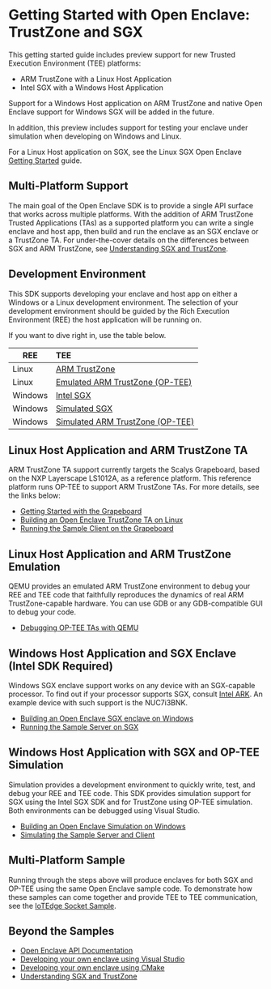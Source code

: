 Getting Started with Open Enclave: TrustZone and SGX
=========================================

This getting started guide includes preview support for new Trusted Execution
Environment (TEE) platforms:

* ARM TrustZone with a Linux Host Application
* Intel SGX with a Windows Host Application

Support for a Windows Host application on ARM TrustZone and native Open Enclave
support for Windows SGX will be added in the future.

In addition, this preview includes support for testing your enclave under
simulation when developing on Windows and Linux. 

For a Linux Host application on SGX, see the Linux SGX Open Enclave [Getting
Started](../../docs/GettingStartedDocs/GettingStarted.md) guide.

## Multi-Platform Support

The main goal of the Open Enclave SDK is to provide a single API surface that
works across multiple platforms. With the addition of ARM TrustZone Trusted
Applications (TAs) as a supported platform you can write a single enclave and
host app, then build and run the enclave as an SGX enclave or a TrustZone TA.
For under-the-cover details on the differences between SGX and ARM TrustZone,
see [Understanding SGX and TrustZone](sgx_trustzone_arch.md).

## Development Environment

This SDK supports developing your enclave and host app on either a Windows or a
Linux development environment. The selection of your development environment
should be guided by the Rich Execution Environment (REE) the host application
will be running on. 

If you want to dive right in, use the table below.

| REE     | TEE                                                                  |
| ------- | :------------------------------------------------------------------- |
| Linux   | [ARM TrustZone](linux_arm_dev.md)                                    |
| Linux   | [Emulated ARM TrustZone (OP-TEE)](ta_debugging_qemu.md)              |
| Windows | [Intel SGX](win_sgx_dev.md)                                          |
| Windows | [Simulated SGX](win_sgx_dev.md#sgx-simulation)                       |
| Windows | [Simulated ARM TrustZone (OP-TEE)](win_sgx_dev.md#op-tee-simulation) |

## Linux Host Application and ARM TrustZone TA

ARM TrustZone TA support currently targets the Scalys Grapeboard, based on the
NXP Layerscape LS1012A, as a reference platform. This reference platform runs
OP-TEE to support ARM TrustZone TAs. For more details, see the links below: 

* [Getting Started with the Grapeboard](grapeboard.md)
* [Building an Open Enclave TrustZone TA on Linux](linux_arm_dev.md)
* [Running the Sample Client on the
  Grapeboard](sample_sockets.md#building-for-grapeboard)

## Linux Host Application and ARM TrustZone Emulation

QEMU provides an emulated ARM TrustZone environment to debug your REE and TEE
code that faithfully reproduces the dynamics of real ARM TrustZone-capable
hardware. You can use GDB or any GDB-compatible GUI to debug your code.

* [Debugging OP-TEE TAs with QEMU](ta_debugging_qemu.md)

## Windows Host Application and SGX Enclave (Intel SDK Required)

Windows SGX enclave support works on any device with an SGX-capable processor.
To find out if your processor supports SGX, consult [Intel
ARK](https://ark.intel.com). An example device with such support is the
NUC7i3BNK.

* [Building an Open Enclave SGX enclave on Windows](win_sgx_dev.md)
* [Running the Sample Server on SGX](sample_sockets.md#building-for-sgx)

## Windows Host Application with SGX and OP-TEE Simulation

Simulation provides a development environment to quickly write, test, and debug
your REE and TEE code. This SDK provides simulation support for SGX using the
Intel SGX SDK and for TrustZone using OP-TEE simulation. Both environments can
be debugged using Visual Studio.

* [Building an Open Enclave Simulation on Windows](win_sgx_dev.md#simulation)
* [Simulating the Sample Server and
  Client](sample_sockets.md#building-for-simulation)

## Multi-Platform Sample

Running through the steps above will produce enclaves for both SGX and OP-TEE
using the same Open Enclave sample code. To demonstrate how these samples can
come together and provide TEE to TEE communication, see the [IoTEdge Socket
Sample](sample_edge_sockets.md).

## Beyond the Samples
* [Open Enclave API Documentation](openenclaveapi.md)
* [Developing your own enclave using Visual Studio](visualstudio_dev.md)
* [Developing your own enclave using CMake](new_platform_dev.md)
* [Understanding SGX and TrustZone](sgx_trustzone_arch.md)

